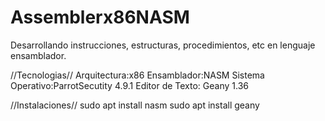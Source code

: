 # Assemblerx86NASM
Desarrollando instrucciones, estructuras, procedimientos, etc en lenguaje ensamblador.

//Tecnologias//
Arquitectura:x86
Ensamblador:NASM
Sistema Operativo:ParrotSecutity 4.9.1
Editor de Texto: Geany 1.36


//Instalaciones//
sudo apt install nasm
sudo apt install geany




